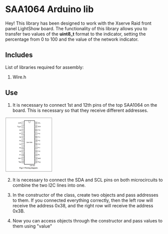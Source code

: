 
#  SAA1064 Arduino lib

Hey! This library has been designed to work with the Xserve Raid front panel LightShow board. The functionality of this library allows you to transfer two values of the **uint8_t** format to the indicator, setting the percentage from 0 to 100 and the value of the network indicator.

##  Includes

List of libraries required for assembly:

1. Wire.h

##  Use

1. It is necessary to connect 1st and 12th pins of the top SAA1064 on the board. This is necessary so that they receive different addresses.

![Pinning](https://github.com/murxy/SAA1064/blob/main/img/pinning.jpg)

2. It is necessary to connect the SDA and SCL pins on both microcircuits to combine the two I2C lines into one.

3. In the constructor of the class, create two objects and pass addresses to them. If you connected everything correctly, then the left row will receive the address 0x38, and the right row will receive the address 0x3B.

4. Now you can access objects through the constructor and pass values to them using "value"
